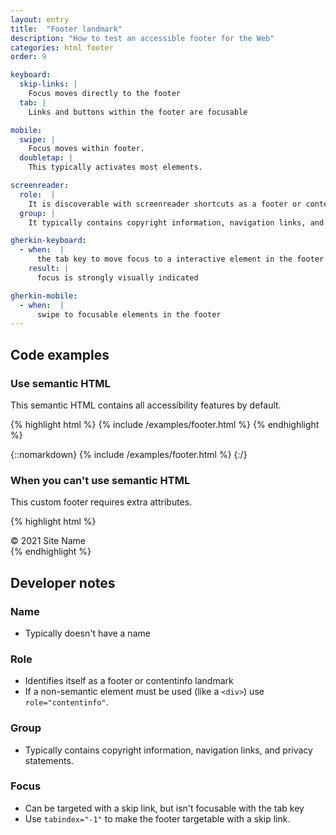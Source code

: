 ```yaml
---
layout: entry
title:  "Footer landmark"
description: "How to test an accessible footer for the Web"
categories: html footer
order: 9

keyboard:
  skip-links: |
    Focus moves directly to the footer
  tab: |
    Links and buttons within the footer are focusable

mobile:
  swipe: |
    Focus moves within footer.
  doubletap: |
    This typically activates most elements.

screenreader:
  role:  |
    It is discoverable with screenreader shortcuts as a footer or contentinfo landmark
  group: |
    It typically contains copyright information, navigation links, and privacy statements.

gherkin-keyboard: 
  - when:  |
      the tab key to move focus to a interactive element in the footer
    result: |
      focus is strongly visually indicated

gherkin-mobile:
  - when:  |
      swipe to focusable elements in the footer
---
```


## Code examples

### Use semantic HTML

This semantic HTML contains all accessibility features by default.

{% highlight html %}
{% include /examples/footer.html %}
{% endhighlight %}

{::nomarkdown}
{% include /examples/footer.html %}
{:/}

### When you can't use semantic HTML

This custom footer requires extra attributes.

{% highlight html %}
<div role="contentinfo" tabindex="-1" id="example-footer">
  &copy; 2021 Site Name
</div>
{% endhighlight %}

## Developer notes

### Name
- Typically doesn't have a name

### Role

- Identifies itself as a footer or contentinfo landmark
- If a non-semantic element must be used (like a `<div>`) use `role="contentinfo"`.

### Group

- Typically contains copyright information, navigation links, and privacy statements.

### Focus

- Can be targeted with a skip link, but isn't focusable with the tab key
- Use `tabindex="-1"` to make the footer targetable with a skip link.


